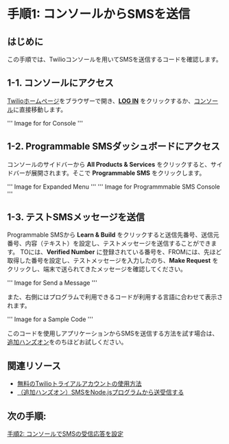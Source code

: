 #  手順1: コンソールからSMSを送信
## はじめに
この手順では、Twilioコンソールを用いてSMSを送信するコードを確認します。

## 1-1. コンソールにアクセス
[Twilioホームページ](https://www.twilio.com/)をブラウザーで開き、[__LOG IN__](https://www.twilio.com/login) をクリックするか、[コンソール](https://www.twilio.com/console)に直接移動します。

''' Image for for Console '''

## 1-2. Programmable SMSダッシュボードにアクセス
コンソールのサイドバーから __All Products & Services__ をクリックすると、サイドバーが展開されます。そこで __Programmable SMS__ をクリックします。

''' Image for Expanded Menu '''
''' Image for Programmmable SMS Console '''

## 1-3. テストSMSメッセージを送信
Programmable SMSから __Learn & Build__ をクリックすると送信先番号、送信元番号、内容（テキスト）を設定し、テストメッセージを送信することができます。
TOには、__Verified Number__ に登録されている番号を、FROMには、先ほど取得した番号を設定し、テストメッセージを入力したのち、__Make Request__ をクリックし、端末で送られてきたメッセージを確認してください。

''' Image for Send a Message '''

また、右側にはプログラムで利用できるコードが利用する言語に合わせて表示されます。

''' Image for a Sample Code '''

このコードを使用しアプリケーションからSMSを送信する方法を試す場合は、[追加ハンズオン]()をのちほどお試しください。

## 関連リソース

- [無料のTwilioトライアルアカウントの使用方法](https://jp.twilio.com/docs/usage/tutorials/how-to-use-your-free-trial-account)
- [（追加ハンズオン）SMSをNode.jsプログラムから送受信する]()

## 次の手順:
[手順2: コンソールでSMSの受信応答を設定](./02-02-ReceiveSMS.md)